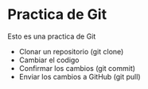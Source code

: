 # Practica de Git

Esto es una practica de Git

- Clonar un repositorio (git clone)
- Cambiar el codigo
- Confirmar los cambios (git commit)
- Enviar los cambios a GitHub (git pull)
